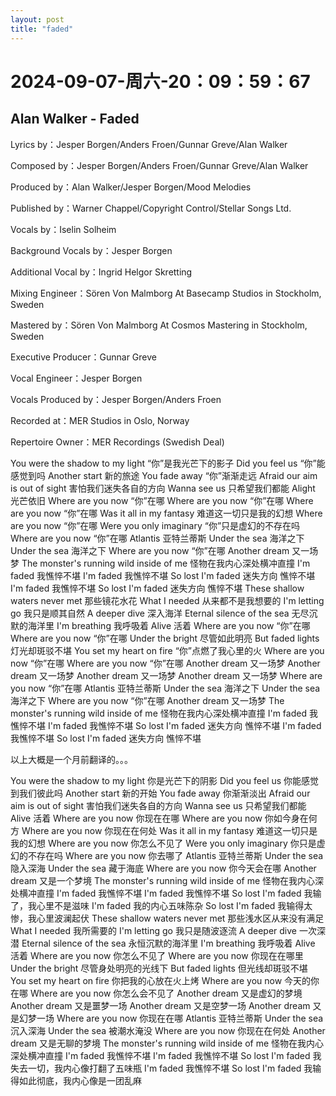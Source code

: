 ```yaml
--- 
layout: post 
title: "faded" 
--- 
```

# 2024-09-07-周六-20：09：59：67 

## Alan Walker - Faded

Lyrics by：Jesper Borgen/Anders Froen/Gunnar Greve/Alan Walker

Composed by：Jesper Borgen/Anders Froen/Gunnar Greve/Alan Walker

Produced by：Alan Walker/Jesper Borgen/Mood Melodies

Published by：Warner Chappel/Copyright Control/Stellar Songs Ltd.

Vocals by：Iselin Solheim

Background Vocals by：Jesper Borgen

Additional Vocal by：Ingrid Helgor Skretting

Mixing Engineer：Sören Von Malmborg At Basecamp Studios in Stockholm, Sweden

Mastered by：Sören Von Malmborg At Cosmos Mastering in Stockholm, Sweden

Executive Producer：Gunnar Greve

Vocal Engineer：Jesper Borgen

Vocals Produced by：Jesper Borgen/Anders Froen

Recorded at：MER Studios in Oslo, Norway

Repertoire Owner：MER Recordings (Swedish Deal)

You were the shadow to my light
“你”是我光芒下的影子
Did you feel us
“你”能感觉到吗
Another start
新的旅途
You fade away
“你”渐渐走远
Afraid our aim is out of sight
害怕我们迷失各自的方向
Wanna see us
只希望我们都能
Alight
光芒依旧
Where are you now
“你”在哪
Where are you now
“你”在哪
Where are you now
“你”在哪
Was it all in my fantasy
难道这一切只是我的幻想
Where are you now
“你”在哪
Were you only imaginary
“你”只是虚幻的不存在吗
Where are you now
“你”在哪
Atlantis
亚特兰蒂斯
Under the sea
海洋之下
Under the sea
海洋之下
Where are you now
“你”在哪
Another dream
又一场梦
The monster's running wild inside of me
怪物在我内心深处横冲直撞
I'm faded
我憔悴不堪
I'm faded
我憔悴不堪
So lost I'm faded
迷失方向 憔悴不堪
I'm faded
我憔悴不堪
So lost I'm faded
迷失方向 憔悴不堪
These shallow waters never met
那些镜花水花
What I needed
从来都不是我想要的
I'm letting go
我只是顺其自然
A deeper dive
深入海洋
Eternal silence of the sea
无尽沉默的海洋里
I'm breathing
我呼吸着
Alive
活着
Where are you now
“你”在哪
Where are you now
“你”在哪
Under the bright
尽管如此明亮
But faded lights
灯光却斑驳不堪
You set my heart on fire
“你”点燃了我心里的火
Where are you now
“你”在哪
Where are you now
“你”在哪
Another dream
又一场梦
Another dream
又一场梦
Another dream
又一场梦
Another dream
又一场梦
Where are you now
“你”在哪
Atlantis
亚特兰蒂斯
Under the sea
海洋之下
Under the sea
海洋之下
Where are you now
“你”在哪
Another dream
又一场梦
The monster's running wild inside of me
怪物在我内心深处横冲直撞
I'm faded
我憔悴不堪
I'm faded
我憔悴不堪
So lost I'm faded
迷失方向 憔悴不堪
I'm faded
我憔悴不堪
So lost I'm faded
迷失方向 憔悴不堪


以上大概是一个月前翻译的。。。

You were the shadow to my light
你是光芒下的阴影
Did you feel us
你能感觉到我们彼此吗
Another start
新的开始
You fade away
你渐渐淡出
Afraid our aim is out of sight
害怕我们迷失各自的方向
Wanna see us
只希望我们都能
Alive
活着
Where are you now
你现在在哪
Where are you now
你如今身在何方
Where are you now
你现在在何处
Was it all in my fantasy
难道这一切只是我的幻想
Where are you now
你怎么不见了
Were you only imaginary
你只是虚幻的不存在吗
Where are you now
你去哪了
Atlantis
亚特兰蒂斯
Under the sea
隐入深海
Under the sea
藏于海底
Where are you now
你今天会在哪
Another dream
又是一个梦境
The monster's running wild inside of me
怪物在我内心深处横冲直撞
I'm faded
我憔悴不堪
I'm faded
我憔悴不堪
So lost I'm faded
我输了，我心里不是滋味
I'm faded
我的内心五味陈杂
So lost I'm faded
我输得太惨，我心里波澜起伏
These shallow waters never met
那些浅水区从来没有满足
What I needed
我所需要的
I'm letting go
我只是随波逐流
A deeper dive
一次深潜
Eternal silence of the sea
永恒沉默的海洋里
I'm breathing
我呼吸着
Alive
活着
Where are you now
你怎么不见了
Where are you now
你现在在哪里
Under the bright
尽管身处明亮的光线下
But faded lights
但光线却斑驳不堪
You set my heart on fire
你把我的心放在火上烤
Where are you now
今天的你在哪
Where are you now
你怎么会不见了
Another dream
又是虚幻的梦境
Another dream
又是噩梦一场
Another dream
又是空梦一场
Another dream
又是幻梦一场
Where are you now
你现在在哪
Atlantis
亚特兰蒂斯
Under the sea
沉入深海
Under the sea
被潮水淹没
Where are you now
你现在在何处
Another dream
又是无聊的梦境
The monster's running wild inside of me
怪物在我内心深处横冲直撞
I'm faded
我憔悴不堪
I'm faded
我憔悴不堪
So lost I'm faded
我失去一切，我内心像打翻了五味瓶
I'm faded
我憔悴不堪
So lost I'm faded
我输得如此彻底，我内心像是一团乱麻
